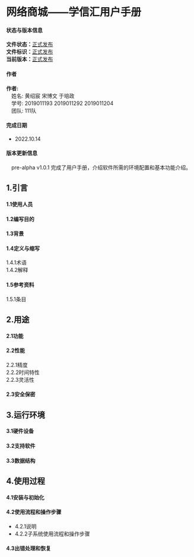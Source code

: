 # 网络商城——学信汇用户手册 #
#### 状态与版本信息 ####
**文件状态：**<u>正式发布</u>  
**文件标识：**<u>正式发布</u>  
**当前版本：**<u>正式发布</u>  
#### 作者 ####
**作者:**  
&emsp;姓名: 黄绍宸 宋博文 于培政  
&emsp;学号: 2019011193 2019011292 2019011204  
&emsp;团队: 111队

#### 完成日期 ####
+ 2022.10.14
#### 版本更新信息 ####
&emsp;pre-alpha v1.0.1 完成了用户手册，介绍软件所需的环境配置和基本功能介绍。

## 1.引言 ####
#### 1.1使用人员 ####
#### 1.2编写目的 ####
#### 1.3背景 ####
#### 1.4定义与缩写 ####
1.4.1术语  
1.4.2解释  

#### 1.5参考资料 ####
1.5.1条目

## 2.用途 ##
#### 2.1功能 ####
#### 2.2性能
2.2.1精度  
2.2.2时间特性  
2.2.3灵活性
#### 2.3安全保密 ####


## 3.运行环境 ##
#### 3.1硬件设备 ####
>
#### 3.2支持软件 ####
#### 3.3数据结构 ####


## 4.使用过程 ##
#### 4.1安装与初始化 ####
#### 4.2使用流程和操作步骤 ####
+ 4.2.1说明  
+ 4.2.2子系统使用流程和操作步骤

#### 4.3出错处理和恢复 ####


